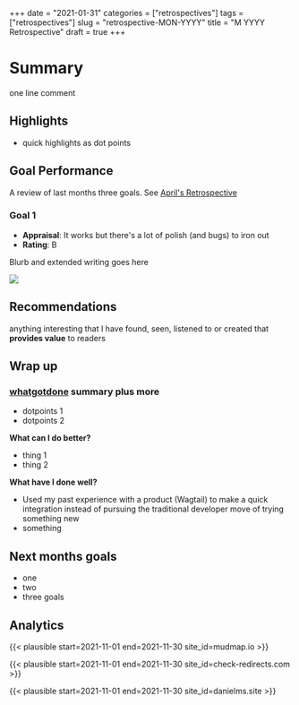 +++
date = "2021-01-31"
categories = ["retrospectives"]
tags = ["retrospectives"]
slug = "retrospective-MON-YYYY"
title = "M YYYY Retrospective"
draft = true
+++

# Summary

one line comment

## Highlights

- quick highlights as dot points

## Goal Performance

A review of last months three goals. See [April's Retrospective][old-retro]

[old-retro]: /retrospectives/2021/retrospective-april-2021/

### Goal 1

- **Appraisal**: It works but there's a lot of polish (and bugs) to iron out
- **Rating**: B

Blurb and extended writing goes here

![](name-of-image.png)


## Recommendations

anything interesting that I have found, seen, listened to or created that **provides value** to readers

## Wrap up

### [whatgotdone](https://whatgotdone.com/dansult) summary plus more

- dotpoints 1
- dotpoints 2

**What can I do better?**

- thing 1
- thing 2

**What have I done well?**

- Used my past experience with a product (Wagtail) to make a quick integration
  instead of pursuing the traditional developer move of trying something new
- something

## Next months goals

- one
- two
- three goals

## Analytics 

{{< plausible start=2021-11-01 end=2021-11-30 site_id=mudmap.io >}}


{{< plausible start=2021-11-01 end=2021-11-30 site_id=check-redirects.com >}}


{{< plausible start=2021-11-01 end=2021-11-30 site_id=danielms.site >}}

[mudmap]: https://mudmap.io/?utm_campaign=retro&utm_source=danielms&utm_medium=blog
